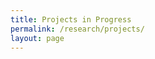 ```yaml
---
title: Projects in Progress
permalink: /research/projects/
layout: page
---
```

<!-- Content for your in-progress projects -->

